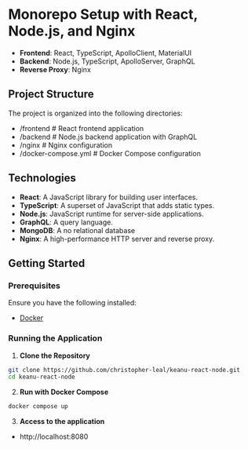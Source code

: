 # Monorepo Setup with React, Node.js, and Nginx

- **Frontend**: React, TypeScript, ApolloClient, MaterialUI 
- **Backend**: Node.js, TypeScript, ApolloServer, GraphQL
- **Reverse Proxy**: Nginx

## Project Structure

The project is organized into the following directories:

- /frontend # React frontend application
- /backend # Node.js backend application with GraphQL
- /nginx # Nginx configuration
- /docker-compose.yml # Docker Compose configuration

## Technologies

- **React**: A JavaScript library for building user interfaces.
- **TypeScript**: A superset of JavaScript that adds static types.
- **Node.js**: JavaScript runtime for server-side applications.
- **GraphQL**: A query language.
- **MongoDB**: A no relational database 
- **Nginx**: A high-performance HTTP server and reverse proxy.

## Getting Started

### Prerequisites

Ensure you have the following installed:

- [Docker](https://docs.docker.com/get-docker/)

### Running the Application

1. **Clone the Repository**

```bash
git clone https://github.com/christopher-leal/keanu-react-node.git
cd keanu-react-node
```

2. **Run with Docker Compose**
```bash
docker compose up
```


3. **Access to the application**

- http://localhost:8080
   